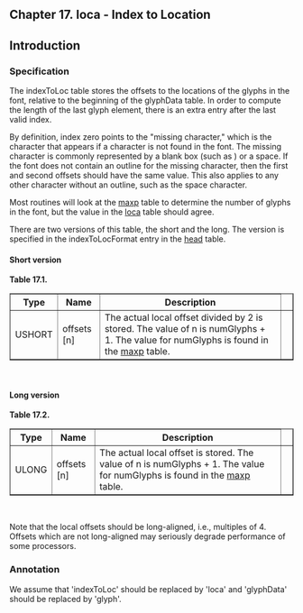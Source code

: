 <div xmlns="http://www.w3.org/1999/xhtml" role="" class="chapter"><div class="titlepage"><div><div><h2 class="title"><a name="chapter.loca"></a>Chapter 17. loca - Index to Location</h2></div></div></div><div role="fragment" class="section"><div class="titlepage"><div><div><h2 class="title" style="clear: both"><a name="idm114628154464"></a>Introduction</h2></div></div></div><div role="specification" class="section"><div class="titlepage"><div><div><h3 class="title"><a name="section.17.1.1"></a>Specification</h3></div></div></div><p role="">The indexToLoc table stores the offsets to the locations
          of the glyphs in the font, relative to the beginning of the
          glyphData table. In order to compute the length of the last
          glyph element, there is an extra entry after the last valid
          index.</p><p role="">By definition, index zero points to the "missing
          character," which is the character that appears if a
          character is not found in the font. The missing character is
          commonly represented by a blank box (such as ) or a space.
          If the font does not contain an outline for the missing
          character, then the first and second offsets should have the
          same value. This also applies to any other character without
          an outline, such as the space character.</p><p role="">Most routines will look at the <a role="" class="link" href="chapter.maxp.md" title="Chapter 9. maxp - Maximum Profile">maxp</a>
          table to determine the number of glyphs in the font, but the
          value in the <a role="" class="link" href="chapter.loca.md" title="Chapter 17. loca - Index to Location">loca</a> table should
          agree.</p><p role="">There are two versions of this table, the short and the
          long. The version is specified in the indexToLocFormat entry
          in the <a role="" class="link" href="chapter.head.md" title="Chapter 6. head - Font Header">head</a> table.</p><h4><a name="idm114628148160"></a>Short version</h4><div class="table"><a name="idm114628147760"></a><p class="title"><strong>Table 17.1. </strong></p><div class="table-contents"><table role="" class="table" border="1"><colgroup><col/><col/><col/><col/></colgroup><thead><tr><th role="">Type</th><th role="">Name</th><th role="">Description</th><td class="auto-generated"> </td></tr></thead><tbody><tr><td role="">USHORT</td><td role="">offsets [n]</td><td role="">The actual local offset divided by 2 is
              stored. The value of n is numGlyphs + 1. The value for
              numGlyphs is found in the <a role="" class="link" href="chapter.maxp.md" title="Chapter 9. maxp - Maximum Profile">maxp</a>
              table.</td><td class="auto-generated"> </td></tr></tbody></table></div></div><br class="table-break"/><h4><a name="idm114628143440"></a>Long version</h4><div class="table"><a name="idm114628143040"></a><p class="title"><strong>Table 17.2. </strong></p><div class="table-contents"><table role="" class="table" border="1"><colgroup><col/><col/><col/><col/></colgroup><thead><tr><th role="">Type</th><th role="">Name</th><th role="">Description</th><td class="auto-generated"> </td></tr></thead><tbody><tr><td role="">ULONG</td><td role="">offsets [n]</td><td role="">The actual local offset is stored. The value
              of n is numGlyphs + 1. The value for numGlyphs is found
              in the <a role="" class="link" href="chapter.maxp.md" title="Chapter 9. maxp - Maximum Profile">maxp</a> table.</td><td class="auto-generated"> </td></tr></tbody></table></div></div><br class="table-break"/><p role="">Note that the local offsets should be long-aligned,
          i.e., multiples of 4. Offsets which are not long-aligned may
          seriously degrade performance of some processors.</p></div><div role="annotation" class="section"><div class="titlepage"><div><div><h3 class="title"><a name="section.17.1.2"></a>Annotation</h3></div></div></div><p role="">We assume that 'indexToLoc' should be replaced by 'loca'
	  and 'glyphData' should be replaced by 'glyph'.</p></div></div></div>